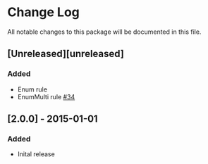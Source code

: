 # Change Log
All notable changes to this package will be documented in this file.

## [Unreleased][unreleased]
### Added
- Enum rule
- EnumMulti rule [#34](https://github.com/fuelphp/validation/issues/34)

## [2.0.0] - 2015-01-01
### Added
- Inital release


